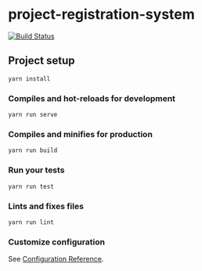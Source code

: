 # project-registration-system
[![Build Status](https://travis-ci.org/registrationsystem-1-2562/Registration.svg?branch=master)](https://travis-ci.org/registrationsystem-1-2562/Registration)

## Project setup
```
yarn install
```

### Compiles and hot-reloads for development
```
yarn run serve
```

### Compiles and minifies for production
```
yarn run build
```

### Run your tests
```
yarn run test
```

### Lints and fixes files
```
yarn run lint
```

### Customize configuration
See [Configuration Reference](https://cli.vuejs.org/config/).
